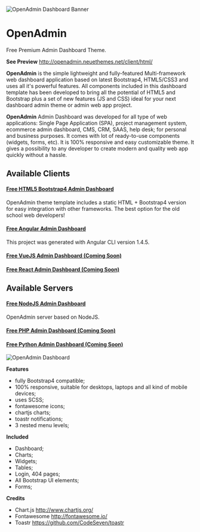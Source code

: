 ![OpenAdmin Dashboard Banner](https://neuethemes.net/wp-content/uploads/github-slide-01.jpg "OpenAdmin Banner")

# OpenAdmin
Free Premium Admin Dashboard Theme.

**See Preview**
http://openadmin.neuethemes.net/client/html/

**OpenAdmin** is the simple lightweight and fully-featured Multi-framework web dashboard application based on latest Bootstrap4, HTML5/CSS3 and uses all it's powerful features. All components included in this dashboard template has been developed to bring all the potential of HTML5 and Bootstrap plus a set of new features (JS and CSS) ideal for your next dashboard admin theme or admin web app project.

**OpenAdmin** Admin Dashboard was developed for all type of web applications: Single Page Application (SPA), project management system, ecommerce admin dashboard, CMS, CRM, SAAS, help desk; for personal and business purposes. It comes with lot of ready-to-use components (widgets, forms, etc). It is 100% responsive and easy customizable theme. It gives a possibility to any developer to create modern and quality web app quickly without a hassle.


## Available Clients

#### [Free HTML5 Bootstrap4 Admin Dashboard](https://github.com/Neuethemes/OpenAdmin-client-Html)
OpenAdmin theme template includes a static HTML + Bootstrap4 version for easy integration with other frameworks. The best option for the old school web developers!

#### [Free Angular Admin Dashboard](https://github.com/Neuethemes/OpenAdmin-client-Angular)
This project was generated with Angular CLI version 1.4.5.

#### [Free VueJS Admin Dashboard (Coming Soon)](https://github.com/Neuethemes/OpenAdmin-client-VueJS)

#### [Free React Admin Dashboard (Coming Soon)](https://github.com/Neuethemes/OpenAdmin-client-React)


## Available Servers

#### [Free NodeJS Admin Dashboard](https://github.com/Neuethemes/OpenAdmin-server-NodeJS)
OpenAdmin server based on NodeJS.

#### [Free PHP Admin Dashboard (Coming Soon)](https://github.com/Neuethemes/OpenAdmin-server-PHP)

#### [Free Python Admin Dashboard (Coming Soon)](https://github.com/Neuethemes/OpenAdmin-server-Python)


![OpenAdmin Dashboard](https://neuethemes.net/wp-content/uploads/01-openadmin-screen.jpg "OpenAdmin Dashboard")


**Features**
- fully Bootstrap4 compatible;
- 100% responsive, suitable for desktops, laptops and all kind of mobile devices;
- uses SCSS;
- fontawesome icons;
- chartjs charts;
- toastr notifications;
- 3 nested menu levels;


**Included**
- Dashboard;
- Charts;
- Widgets;
- Tables;
- Login, 404 pages;
- All Bootstrap UI elements;
- Forms;


**Credits**
- Chart.js http://www.chartjs.org/
- Fontawesome http://fontawesome.io/
- Toastr https://github.com/CodeSeven/toastr
